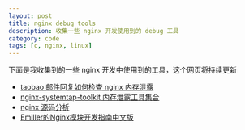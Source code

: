 ```yaml
---
layout: post
title: nginx debug tools
description: 收集一些 nginx 开发使用到的 debug 工具
category: code
tags: [c, nginx, linux]
---
```

下面是我收集到的一些 nginx 开发中使用到的工具，这个网页将持续更新

- [taobao 邮件回复如何检查 nginx 内存泄露](http://code.taobao.org/pipermail/tengine-cn/2013-June/001010.html)
- [nginx-systemtap-toolkit 内存泄露工具集合](https://github.com/openresty/nginx-systemtap-toolkit)
- [nginx 源码分析](https://code.google.com/p/nginxsrp/wiki/NginxCodeReview)
- [Emiller的Nginx模块开发指南中文版](https://code.google.com/p/emillers-guide-to-nginx-module-chn/wiki/NginxModuleDevGuide_CHN)


[-10]:    http://hushi55.github.io/  "-10"
